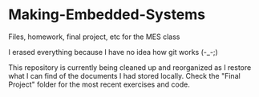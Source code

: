 # Making-Embedded-Systems
Files, homework, final project, etc for the MES class

I erased everything because I have no idea how git works (-_-;)

This repository is currently being cleaned up and reorganized as I restore what I can find of the documents I had stored locally.  Check the "Final Project" folder for the most recent exercises and code.
